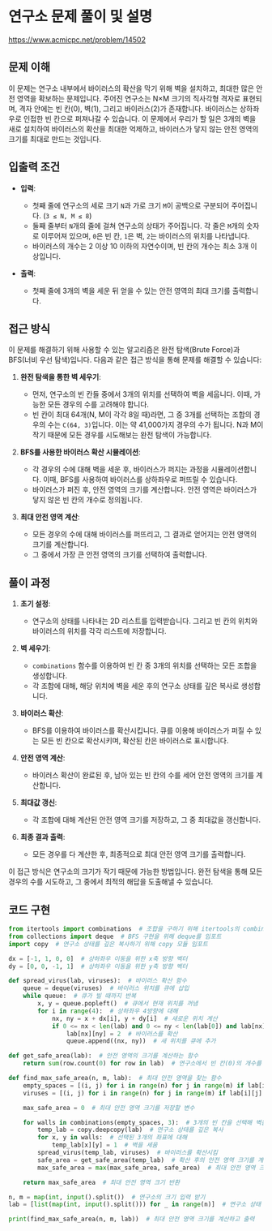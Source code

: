 # 연구소 문제 풀이 및 설명

https://www.acmicpc.net/problem/14502

## 문제 이해

이 문제는 연구소 내부에서 바이러스의 확산을 막기 위해 벽을 설치하고, 최대한 많은 안전 영역을 확보하는 문제입니다. 주어진 연구소는 N×M 크기의 직사각형 격자로 표현되며, 격자 안에는 빈 칸(0), 벽(1), 그리고 바이러스(2)가 존재합니다. 바이러스는 상하좌우로 인접한 빈 칸으로 퍼져나갈 수 있습니다. 이 문제에서 우리가 할 일은 3개의 벽을 새로 설치하여 바이러스의 확산을 최대한 억제하고, 바이러스가 닿지 않는 안전 영역의 크기를 최대로 만드는 것입니다.

## 입출력 조건

- **입력**:

  - 첫째 줄에 연구소의 세로 크기 `N`과 가로 크기 `M`이 공백으로 구분되어 주어집니다. (`3 ≤ N, M ≤ 8`)
  - 둘째 줄부터 `N`개의 줄에 걸쳐 연구소의 상태가 주어집니다. 각 줄은 `M`개의 숫자로 이루어져 있으며, `0`은 빈 칸, `1`은 벽, `2`는 바이러스의 위치를 나타냅니다.
  - 바이러스의 개수는 2 이상 10 이하의 자연수이며, 빈 칸의 개수는 최소 3개 이상입니다.

- **출력**:
  - 첫째 줄에 3개의 벽을 세운 뒤 얻을 수 있는 안전 영역의 최대 크기를 출력합니다.

## 접근 방식

이 문제를 해결하기 위해 사용할 수 있는 알고리즘은 완전 탐색(Brute Force)과 BFS(너비 우선 탐색)입니다. 다음과 같은 접근 방식을 통해 문제를 해결할 수 있습니다:

1. **완전 탐색을 통한 벽 세우기**:

   - 먼저, 연구소의 빈 칸들 중에서 3개의 위치를 선택하여 벽을 세웁니다. 이때, 가능한 모든 경우의 수를 고려해야 합니다.
   - 빈 칸이 최대 64개(N, M이 각각 8일 때)라면, 그 중 3개를 선택하는 조합의 경우의 수는 `C(64, 3)`입니다. 이는 약 41,000가지 경우의 수가 됩니다. N과 M이 작기 때문에 모든 경우를 시도해보는 완전 탐색이 가능합니다.

2. **BFS를 사용한 바이러스 확산 시뮬레이션**:

   - 각 경우의 수에 대해 벽을 세운 후, 바이러스가 퍼지는 과정을 시뮬레이션합니다. 이때, BFS를 사용하여 바이러스를 상하좌우로 퍼뜨릴 수 있습니다.
   - 바이러스가 퍼진 후, 안전 영역의 크기를 계산합니다. 안전 영역은 바이러스가 닿지 않은 빈 칸의 개수로 정의됩니다.

3. **최대 안전 영역 계산**:
   - 모든 경우의 수에 대해 바이러스를 퍼뜨리고, 그 결과로 얻어지는 안전 영역의 크기를 계산합니다.
   - 그 중에서 가장 큰 안전 영역의 크기를 선택하여 출력합니다.

## 풀이 과정

1. **초기 설정**:

   - 연구소의 상태를 나타내는 2D 리스트를 입력받습니다. 그리고 빈 칸의 위치와 바이러스의 위치를 각각 리스트에 저장합니다.

2. **벽 세우기**:

   - `combinations` 함수를 이용하여 빈 칸 중 3개의 위치를 선택하는 모든 조합을 생성합니다.
   - 각 조합에 대해, 해당 위치에 벽을 세운 후의 연구소 상태를 깊은 복사로 생성합니다.

3. **바이러스 확산**:

   - BFS를 이용하여 바이러스를 확산시킵니다. 큐를 이용해 바이러스가 퍼질 수 있는 모든 빈 칸으로 확산시키며, 확산된 칸은 바이러스로 표시합니다.

4. **안전 영역 계산**:

   - 바이러스 확산이 완료된 후, 남아 있는 빈 칸의 수를 세어 안전 영역의 크기를 계산합니다.

5. **최대값 갱신**:

   - 각 조합에 대해 계산된 안전 영역 크기를 저장하고, 그 중 최대값을 갱신합니다.

6. **최종 결과 출력**:
   - 모든 경우를 다 계산한 후, 최종적으로 최대 안전 영역 크기를 출력합니다.

이 접근 방식은 연구소의 크기가 작기 때문에 가능한 방법입니다. 완전 탐색을 통해 모든 경우의 수를 시도하고, 그 중에서 최적의 해답을 도출해낼 수 있습니다.

## 코드 구현

```python
from itertools import combinations  # 조합을 구하기 위해 itertools의 combinations 함수 임포트
from collections import deque  # BFS 구현을 위해 deque를 임포트
import copy  # 연구소 상태를 깊은 복사하기 위해 copy 모듈 임포트

dx = [-1, 1, 0, 0]  # 상하좌우 이동을 위한 x축 방향 벡터
dy = [0, 0, -1, 1]  # 상하좌우 이동을 위한 y축 방향 벡터

def spread_virus(lab, viruses):  # 바이러스 확산 함수
    queue = deque(viruses)  # 바이러스 위치를 큐에 삽입
    while queue:  # 큐가 빌 때까지 반복
        x, y = queue.popleft()  # 큐에서 현재 위치를 꺼냄
        for i in range(4):  # 상하좌우 4방향에 대해
            nx, ny = x + dx[i], y + dy[i]  # 새로운 위치 계산
            if 0 <= nx < len(lab) and 0 <= ny < len(lab[0]) and lab[nx][ny] == 0:  # 연구소 범위 내에 있고 빈 칸이면
                lab[nx][ny] = 2  # 바이러스를 확산
                queue.append((nx, ny))  # 새 위치를 큐에 추가

def get_safe_area(lab):  # 안전 영역의 크기를 계산하는 함수
    return sum(row.count(0) for row in lab)  # 연구소에서 빈 칸(0)의 개수를 모두 더함

def find_max_safe_area(n, m, lab):  # 최대 안전 영역을 찾는 함수
    empty_spaces = [(i, j) for i in range(n) for j in range(m) if lab[i][j] == 0]  # 빈 칸의 좌표 리스트
    viruses = [(i, j) for i in range(n) for j in range(m) if lab[i][j] == 2]  # 바이러스의 좌표 리스트

    max_safe_area = 0  # 최대 안전 영역 크기를 저장할 변수

    for walls in combinations(empty_spaces, 3):  # 3개의 빈 칸을 선택해 벽을 세우는 모든 조합에 대해 반복
        temp_lab = copy.deepcopy(lab)  # 연구소 상태를 깊은 복사
        for x, y in walls:  # 선택된 3개의 좌표에 대해
            temp_lab[x][y] = 1  # 벽을 세움
        spread_virus(temp_lab, viruses)  # 바이러스를 확산시킴
        safe_area = get_safe_area(temp_lab)  # 확산 후의 안전 영역 크기를 계산
        max_safe_area = max(max_safe_area, safe_area)  # 최대 안전 영역 크기를 갱신

    return max_safe_area  # 최대 안전 영역 크기 반환

n, m = map(int, input().split())  # 연구소의 크기 입력 받기
lab = [list(map(int, input().split())) for _ in range(n)]  # 연구소 상태 입력 받기

print(find_max_safe_area(n, m, lab))  # 최대 안전 영역 크기를 계산하고 출력
```
